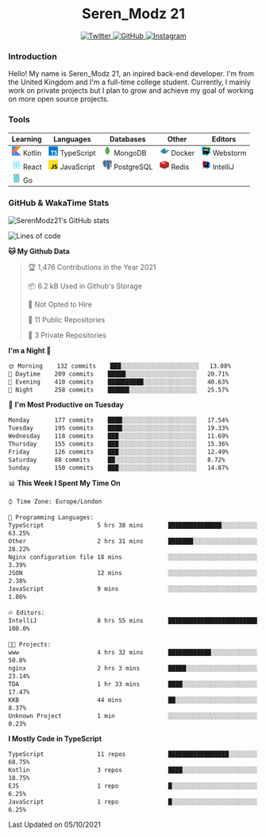 <div align="center">
  <h1>Seren_Modz 21</h1>
  <a href="https://twitter.com/SerenModz21">
    <img alt="Twitter" src="https://img.shields.io/badge/twitter%20-%231DA1F2.svg?&style=for-the-badge&logo=Twitter&logoColor=white">
  </a>
  <a href="https://github.com/SerenModz21">
    <img alt="GitHub" src="https://img.shields.io/badge/github%20-%23121011.svg?&style=for-the-badge&logo=github&logoColor=white">
  </a>
  <a href="https://www.instagram.com/serenmodz21">
    <img alt="Instagram" src="https://img.shields.io/badge/instagram%20-%23E4405F.svg?&style=for-the-badge&logo=Instagram&logoColor=white">
  </a>
</div>

### Introduction

Hello! My name is Seren_Modz 21, an inpired back-end developer. I'm from the United Kingdom and I'm a full-time college student. Currently, I mainly work on private projects but I plan to grow and achieve my goal of working on more open source projects. 

### Tools

 **Learning**                                        | **Languages**                                               | **Databases**                                               | **Other**                                           | **Editors**                                                  
-----------------------------------------------------|-------------------------------------------------------------|-------------------------------------------------------------|-----------------------------------------------------|--------------------------------------------------------------
 <img width="19px" src="./assets/kotlin.svg"> Kotlin | <img width="19px" src="./assets/typescript.svg"> TypeScript | <img width="19px" src="./assets/mongodb.svg"> MongoDB       | <img width="19px" src="./assets/docker.svg"> Docker | <img width="19px" src="./assets/webstorm.svg"> Webstorm      
 <img width="19px" src="./assets/react.svg"> React   | <img width="19px" src="./assets/javascript.svg"> JavaScript | <img width="19px" src="./assets/postgresql.svg"> PostgreSQL | <img width="19px" src="./assets/redis.svg"> Redis   | <img width="19px" src="./assets/intellij-idea.svg"> IntelliJ
 <img width="19px" src="./assets/go.svg"> Go         |                                                             |                                                             |                                                     |                                                                                                               

### GitHub & WakaTime Stats

![SerenModz21's GitHub stats](https://github-readme-stats.vercel.app/api?username=SerenModz21&show_icons=true&theme=dark)

<!--START_SECTION:waka-->
![Lines of code](https://img.shields.io/badge/From%20Hello%20World%20I%27ve%20Written-33142%20lines%20of%20code-blue)

**🐱 My Github Data** 

> 🏆 1,476 Contributions in the Year 2021
 > 
> 📦 6.2 kB Used in Github's Storage 
 > 
> 🚫 Not Opted to Hire
 > 
> 📜 11 Public Repositories 
 > 
> 🔑 3 Private Repositories  
 > 
**I'm a Night 🦉** 

```text
🌞 Morning    132 commits    ███░░░░░░░░░░░░░░░░░░░░░░   13.08% 
🌆 Daytime    209 commits    █████░░░░░░░░░░░░░░░░░░░░   20.71% 
🌃 Evening    410 commits    ██████████░░░░░░░░░░░░░░░   40.63% 
🌙 Night      258 commits    ██████░░░░░░░░░░░░░░░░░░░   25.57%

```
📅 **I'm Most Productive on Tuesday** 

```text
Monday       177 commits    ████░░░░░░░░░░░░░░░░░░░░░   17.54% 
Tuesday      195 commits    ████░░░░░░░░░░░░░░░░░░░░░   19.33% 
Wednesday    118 commits    ███░░░░░░░░░░░░░░░░░░░░░░   11.69% 
Thursday     155 commits    ███░░░░░░░░░░░░░░░░░░░░░░   15.36% 
Friday       126 commits    ███░░░░░░░░░░░░░░░░░░░░░░   12.49% 
Saturday     88 commits     ██░░░░░░░░░░░░░░░░░░░░░░░   8.72% 
Sunday       150 commits    ███░░░░░░░░░░░░░░░░░░░░░░   14.87%

```


📊 **This Week I Spent My Time On** 

```text
⌚︎ Time Zone: Europe/London

💬 Programming Languages: 
TypeScript               5 hrs 38 mins       ███████████████░░░░░░░░░░   63.25% 
Other                    2 hrs 31 mins       ███████░░░░░░░░░░░░░░░░░░   28.22% 
Nginx configuration file 18 mins             ░░░░░░░░░░░░░░░░░░░░░░░░░   3.39% 
JSON                     12 mins             ░░░░░░░░░░░░░░░░░░░░░░░░░   2.38% 
JavaScript               9 mins              ░░░░░░░░░░░░░░░░░░░░░░░░░   1.86%

🔥 Editors: 
IntelliJ                 8 hrs 55 mins       █████████████████████████   100.0%

🐱‍💻 Projects: 
www                      4 hrs 32 mins       ████████████░░░░░░░░░░░░░   50.8% 
nginx                    2 hrs 3 mins        █████░░░░░░░░░░░░░░░░░░░░   23.14% 
TDA                      1 hr 33 mins        ████░░░░░░░░░░░░░░░░░░░░░   17.47% 
KKB                      44 mins             ██░░░░░░░░░░░░░░░░░░░░░░░   8.37% 
Unknown Project          1 min               ░░░░░░░░░░░░░░░░░░░░░░░░░   0.23%

```

**I Mostly Code in TypeScript** 

```text
TypeScript               11 repos            █████████████████░░░░░░░░   68.75% 
Kotlin                   3 repos             ████░░░░░░░░░░░░░░░░░░░░░   18.75% 
EJS                      1 repo              █░░░░░░░░░░░░░░░░░░░░░░░░   6.25% 
JavaScript               1 repo              █░░░░░░░░░░░░░░░░░░░░░░░░   6.25%

```



 Last Updated on 05/10/2021
<!--END_SECTION:waka-->
